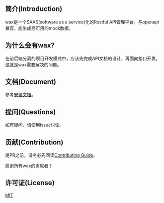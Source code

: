 ## 简介(Introduction)
wax是一个SAAS(software as a service)化的Restful API管理平台，与openapi兼容，能生成高可用的mock数据。

## 为什么会有wax?
在前后端分离的项目开发模式中，应该先完成API文档的设计，再面向接口开发。这就是wax需要解决的问题。

## 文档(Document)
参考[安装文档](_)。

## 提问(Questions)
如有疑问，请使用issue讨论。

## 贡献(Contribution)
提PR之前，请务必先阅读[Contributing Guide](CONTRIBUTING.md)。

感谢所有wax的贡献者！

## 许可证(License)
[MIT](https://opensource.org/licenses/MIT)
